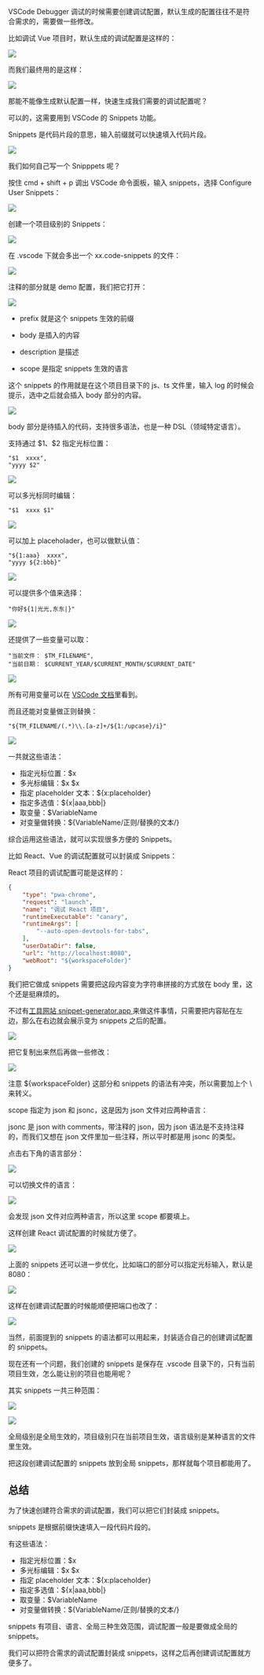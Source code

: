 ﻿VSCode Debugger 调试的时候需要创建调试配置，默认生成的配置往往不是符合需求的，需要做一些修改。

比如调试 Vue 项目时，默认生成的调试配置是这样的：

![](https://p9-juejin.byteimg.com/tos-cn-i-k3u1fbpfcp/c5e1b0b22b3b4b939569f4c39d9b2e60~tplv-k3u1fbpfcp-watermark.image?)

而我们最终用的是这样：

![](https://p9-juejin.byteimg.com/tos-cn-i-k3u1fbpfcp/07b9c5fd102945378ca19a0052b56a4f~tplv-k3u1fbpfcp-watermark.image?)

那能不能像生成默认配置一样，快速生成我们需要的调试配置呢？

可以的，这需要用到 VSCode 的 Snippets 功能。

Snippets 是代码片段的意思，输入前缀就可以快速填入代码片段。

![](https://p6-juejin.byteimg.com/tos-cn-i-k3u1fbpfcp/dc3cf1c32c774820b112f12f23c76c6f~tplv-k3u1fbpfcp-watermark.image?)

我们如何自己写一个 Snipppets 呢？

按住 cmd + shift + p 调出 VSCode 命令面板，输入 snippets，选择 Configure User Snippets：

![](https://p9-juejin.byteimg.com/tos-cn-i-k3u1fbpfcp/bcc32a28b53a4465ba9e3f6ca0bd2624~tplv-k3u1fbpfcp-watermark.image?)

创建一个项目级别的 Snippets：

![](https://p1-juejin.byteimg.com/tos-cn-i-k3u1fbpfcp/c0f3581574b848408e24391b57bf24c6~tplv-k3u1fbpfcp-watermark.image?)

在 .vscode 下就会多出一个 xx.code-snippets 的文件：

![](https://p3-juejin.byteimg.com/tos-cn-i-k3u1fbpfcp/f843eef9b3064bfc85615a9ff9d43443~tplv-k3u1fbpfcp-watermark.image?)

注释的部分就是 demo 配置，我们把它打开：

![](https://p1-juejin.byteimg.com/tos-cn-i-k3u1fbpfcp/042e7e7665d64053810499e8feb8dd3c~tplv-k3u1fbpfcp-watermark.image?)

- prefix 就是这个 snippets 生效的前缀

- body 是插入的内容

- description 是描述

- scope 是指定 snippets 生效的语言

这个 snippets 的作用就是在这个项目目录下的 js、ts 文件里，输入 log 的时候会提示，选中之后就会插入 body 部分的内容。

![](https://p3-juejin.byteimg.com/tos-cn-i-k3u1fbpfcp/f7ec854f921a4953a56cd20991c83956~tplv-k3u1fbpfcp-watermark.image?)

body 部分是待插入的代码，支持很多语法，也是一种 DSL（领域特定语言）。

支持通过 \$1、\$2 指定光标位置：

```
"$1  xxxx",
"yyyy $2"
```

![](https://p3-juejin.byteimg.com/tos-cn-i-k3u1fbpfcp/73dee9d5da2c46859573c1f0b62aaf22~tplv-k3u1fbpfcp-watermark.image?)

可以多光标同时编辑：

```
"$1  xxxx $1"
```

![](https://p6-juejin.byteimg.com/tos-cn-i-k3u1fbpfcp/ed35db4d59004fa1ad3208986f766792~tplv-k3u1fbpfcp-watermark.image?)

可以加上 placeholader，也可以做默认值：

```
"${1:aaa}  xxxx",
"yyyy ${2:bbb}"
```

![](https://p1-juejin.byteimg.com/tos-cn-i-k3u1fbpfcp/11362e30db9344b296fada45e96420e6~tplv-k3u1fbpfcp-watermark.image?)

可以提供多个值来选择：
```
"你好${1|光光,东东|}"
```

![](https://p3-juejin.byteimg.com/tos-cn-i-k3u1fbpfcp/8f7d79702ab94eaa9ac2fced34890b34~tplv-k3u1fbpfcp-watermark.image?)

还提供了一些变量可以取：
```
"当前文件： $TM_FILENAME",
"当前日期： $CURRENT_YEAR/$CURRENT_MONTH/$CURRENT_DATE"
```

![](https://p3-juejin.byteimg.com/tos-cn-i-k3u1fbpfcp/9e6f26da95114b66a1eb96347ccf4ab6~tplv-k3u1fbpfcp-watermark.image?)

所有可用变量可以在 [VSCode 文档](https://code.visualstudio.com/docs/editor/userdefinedsnippets#_variables)里看到。

而且还能对变量做正则替换：

```
"${TM_FILENAME/(.*)\\.[a-z]+/${1:/upcase}/i}"
```
![](https://p6-juejin.byteimg.com/tos-cn-i-k3u1fbpfcp/a05e4333aeda48829cc791377217049b~tplv-k3u1fbpfcp-watermark.image?)

一共就这些语法：

- 指定光标位置：\$x 
- 多光标编辑：\$x \$x 
- 指定 placeholder 文本：\${x:placeholder} 
- 指定多选值：\${x|aaa,bbb|} 
- 取变量：$VariableName 
- 对变量做转换：${VariableName/正则/替换的文本/}

综合运用这些语法，就可以实现很多方便的 Snippets。

比如 React、Vue 的调试配置就可以封装成 Snippets：

React 项目的调试配置可能是这样的：

```json
{
    "type": "pwa-chrome",
    "request": "launch",
    "name": "调试 React 项目",
    "runtimeExecutable": "canary",
    "runtimeArgs": [
        "--auto-open-devtools-for-tabs",
    ],
    "userDataDir": false,
    "url": "http://localhost:8080",
    "webRoot": "${workspaceFolder}"
}
```
我们把它做成 snippets 需要把这段内容变为字符串拼接的方式放在 body 里，这个还是挺麻烦的。

不过有[工具网站 snippet-generator.app ](https://snippet-generator.app/)来做这件事情，只需要把内容贴在左边，那么在右边就会展示变为 snippets 之后的配置。

![](https://p3-juejin.byteimg.com/tos-cn-i-k3u1fbpfcp/29519009346443d1a50842e3b413e1e8~tplv-k3u1fbpfcp-watermark.image?)

把它复制出来然后再做一些修改：

![](https://p9-juejin.byteimg.com/tos-cn-i-k3u1fbpfcp/8e58931dabae40398074883fce9547a9~tplv-k3u1fbpfcp-watermark.image?)

注意 ${workspaceFolder} 这部分和 snippets 的语法有冲突，所以需要加上个 \\ 来转义。

scope 指定为 json 和 jsonc，这是因为 json 文件对应两种语言：

jsonc 是 json with comments，带注释的 json，因为 json 语法是不支持注释的，而我们又想在 json 文件里加一些注释，所以平时都是用 jsonc 的类型。

点击右下角的语言部分：

![](https://p1-juejin.byteimg.com/tos-cn-i-k3u1fbpfcp/fb30084074224ea2958559368125677d~tplv-k3u1fbpfcp-watermark.image?)

可以切换文件的语言：

![](https://p9-juejin.byteimg.com/tos-cn-i-k3u1fbpfcp/d9c31435450f49f390762091c90fb688~tplv-k3u1fbpfcp-watermark.image?)

会发现 json 文件对应两种语言，所以这里 scope 都要填上。

这样创建 React 调试配置的时候就方便了。

![](https://p3-juejin.byteimg.com/tos-cn-i-k3u1fbpfcp/12ed5de19d3240e0ba9af782c6462db2~tplv-k3u1fbpfcp-watermark.image?)

上面的 snippets 还可以进一步优化，比如端口的部分可以指定光标输入，默认是 8080：

![](https://p9-juejin.byteimg.com/tos-cn-i-k3u1fbpfcp/b1fe972dc8594ce8b241b67e3e4e99d8~tplv-k3u1fbpfcp-watermark.image?)

这样在创建调试配置的时候能顺便把端口也改了：

![](https://p1-juejin.byteimg.com/tos-cn-i-k3u1fbpfcp/46655d54da5e4865bbfc5b2355fcac0b~tplv-k3u1fbpfcp-watermark.image?)

当然，前面提到的 snippets 的语法都可以用起来，封装适合自己的创建调试配置的 snippets。

现在还有一个问题，我们创建的 snippets 是保存在 .vscode 目录下的，只有当前项目生效，怎么能让别的项目也能用呢？

其实 snippets 一共三种范围：

![](https://p1-juejin.byteimg.com/tos-cn-i-k3u1fbpfcp/ebbf118868d24d06b9766f9b1e459d80~tplv-k3u1fbpfcp-watermark.image?)

![](https://p3-juejin.byteimg.com/tos-cn-i-k3u1fbpfcp/c2705b9316eb4ef2a683b5327f989864~tplv-k3u1fbpfcp-watermark.image?)

全局级别是全局生效的，项目级别只在当前项目生效，语言级别是某种语言的文件里生效。

把这段创建调试配置的 snippets 放到全局 snippets，那样就每个项目都能用了。

## 总结

为了快速创建符合需求的调试配置，我们可以把它们封装成 snippets。

snippets 是根据前缀快速填入一段代码片段的。

有这些语法：

- 指定光标位置：\$x 
- 多光标编辑：\$x \$x 
- 指定 placeholder 文本：\${x:placeholder} 
- 指定多选值：\${x|aaa,bbb|} 
- 取变量：$VariableName 
- 对变量做转换：${VariableName/正则/替换的文本/}

snippets 有项目、语言、全局三种生效范围，调试配置一般是要做成全局的 snippets。

我们可以把符合需求的调试配置封装成 snippets，这样之后再创建调试配置就方便多了。
